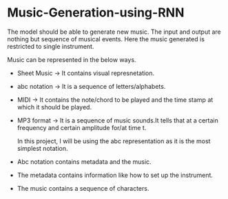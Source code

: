 # Music-Generation-using-RNN

The model should be able to generate new music. The input and output are nothing but sequence of musical events. Here the music generated  is restricted to single instrument.

Music can be represented in the below ways.
- Sheet Music -> It contains visual represnetation.
- abc notation -> It is a sequence of letters/alphabets.
- MIDI -> It contains the note/chord to be played and the time stamp at which it should be played.
- MP3 format -> It is a sequence of music sounds.It tells that at a certain frequency and certain amplitude for/at time t.

  In this project, I will be using the abc representation as it is the most simplest notation.
- Abc notation contains metadata and the music.
- The metadata contains information like how to set up the instrument.
- The music contains a sequence of characters.

